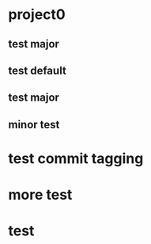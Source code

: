 # project0

## test major
## test default
## test major

## minor test
# test commit tagging
# more test

# test